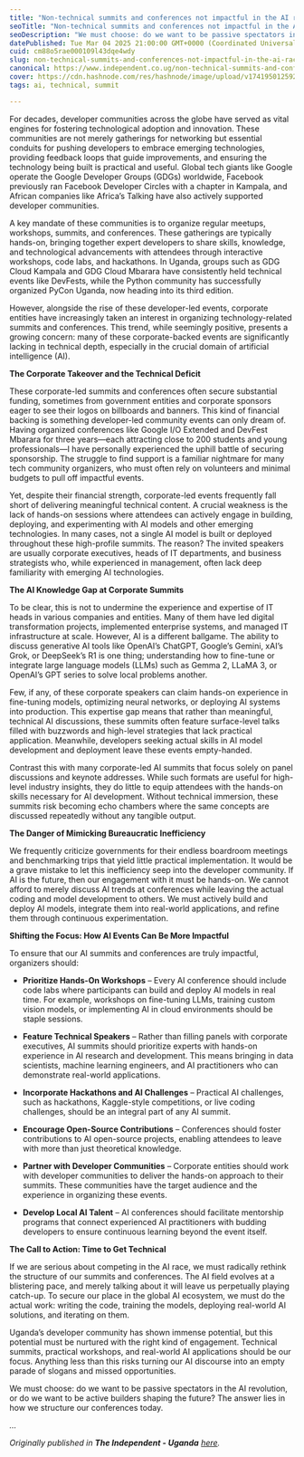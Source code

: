 ```yaml
---
title: "Non-technical summits and conferences not impactful in the AI race"
seoTitle: "Non-technical summits and conferences not impactful in the AI race"
seoDescription: "We must choose: do we want to be passive spectators in the AI revolution, or do we want to be active builders shaping the future?"
datePublished: Tue Mar 04 2025 21:00:00 GMT+0000 (Coordinated Universal Time)
cuid: cm88o5rae000109l43dqe4wdy
slug: non-technical-summits-and-conferences-not-impactful-in-the-ai-race
canonical: https://www.independent.co.ug/non-technical-summits-and-conferences-not-impactful-in-the-ai-race/
cover: https://cdn.hashnode.com/res/hashnode/image/upload/v1741950125921/ba637f86-58b3-4046-8fc3-ab17215f1a53.jpeg
tags: ai, technical, summit

---
```


For decades, developer communities across the globe have served as vital engines for fostering technological adoption and innovation. These communities are not merely gatherings for networking but essential conduits for pushing developers to embrace emerging technologies, providing feedback loops that guide improvements, and ensuring the technology being built is practical and useful. Global tech giants like Google operate the Google Developer Groups (GDGs) worldwide, Facebook previously ran Facebook Developer Circles with a chapter in Kampala, and African companies like Africa’s Talking have also actively supported developer communities.

A key mandate of these communities is to organize regular meetups, workshops, summits, and conferences. These gatherings are typically hands-on, bringing together expert developers to share skills, knowledge, and technological advancements with attendees through interactive workshops, code labs, and hackathons. In Uganda, groups such as GDG Cloud Kampala and GDG Cloud Mbarara have consistently held technical events like DevFests, while the Python community has successfully organized PyCon Uganda, now heading into its third edition.

However, alongside the rise of these developer-led events, corporate entities have increasingly taken an interest in organizing technology-related summits and conferences. This trend, while seemingly positive, presents a growing concern: many of these corporate-backed events are significantly lacking in technical depth, especially in the crucial domain of artificial intelligence (AI).

**The Corporate Takeover and the Technical Deficit**

These corporate-led summits and conferences often secure substantial funding, sometimes from government entities and corporate sponsors eager to see their logos on billboards and banners. This kind of financial backing is something developer-led community events can only dream of. Having organized conferences like Google I/O Extended and DevFest Mbarara for three years—each attracting close to 200 students and young professionals—I have personally experienced the uphill battle of securing sponsorship. The struggle to find support is a familiar nightmare for many tech community organizers, who must often rely on volunteers and minimal budgets to pull off impactful events.

Yet, despite their financial strength, corporate-led events frequently fall short of delivering meaningful technical content. A crucial weakness is the lack of hands-on sessions where attendees can actively engage in building, deploying, and experimenting with AI models and other emerging technologies. In many cases, not a single AI model is built or deployed throughout these high-profile summits. The reason? The invited speakers are usually corporate executives, heads of IT departments, and business strategists who, while experienced in management, often lack deep familiarity with emerging AI technologies.

**The AI Knowledge Gap at Corporate Summits**

To be clear, this is not to undermine the experience and expertise of IT heads in various companies and entities. Many of them have led digital transformation projects, implemented enterprise systems, and managed IT infrastructure at scale. However, AI is a different ballgame. The ability to discuss generative AI tools like OpenAI’s ChatGPT, Google’s Gemini, xAI’s Grok, or DeepSeek’s R1 is one thing; understanding how to fine-tune or integrate large language models (LLMs) such as Gemma 2, LLaMA 3, or OpenAI’s GPT series to solve local problems another.

Few, if any, of these corporate speakers can claim hands-on experience in fine-tuning models, optimizing neural networks, or deploying AI systems into production. This expertise gap means that rather than meaningful, technical AI discussions, these summits often feature surface-level talks filled with buzzwords and high-level strategies that lack practical application. Meanwhile, developers seeking actual skills in AI model development and deployment leave these events empty-handed.

Contrast this with many corporate-led AI summits that focus solely on panel discussions and keynote addresses. While such formats are useful for high-level industry insights, they do little to equip attendees with the hands-on skills necessary for AI development. Without technical immersion, these summits risk becoming echo chambers where the same concepts are discussed repeatedly without any tangible output.

**The Danger of Mimicking Bureaucratic Inefficiency**

We frequently criticize governments for their endless boardroom meetings and benchmarking trips that yield little practical implementation. It would be a grave mistake to let this inefficiency seep into the developer community. If AI is the future, then our engagement with it must be hands-on. We cannot afford to merely discuss AI trends at conferences while leaving the actual coding and model development to others. We must actively build and deploy AI models, integrate them into real-world applications, and refine them through continuous experimentation.

**Shifting the Focus: How AI Events Can Be More Impactful**

To ensure that our AI summits and conferences are truly impactful, organizers should:

* **Prioritize Hands-On Workshops** – Every AI conference should include code labs where participants can build and deploy AI models in real time. For example, workshops on fine-tuning LLMs, training custom vision models, or implementing AI in cloud environments should be staple sessions.
    
* **Feature Technical Speakers** – Rather than filling panels with corporate executives, AI summits should prioritize experts with hands-on experience in AI research and development. This means bringing in data scientists, machine learning engineers, and AI practitioners who can demonstrate real-world applications.
    
* **Incorporate Hackathons and AI Challenges** – Practical AI challenges, such as hackathons, Kaggle-style competitions, or live coding challenges, should be an integral part of any AI summit.
    
* **Encourage Open-Source Contributions** – Conferences should foster contributions to AI open-source projects, enabling attendees to leave with more than just theoretical knowledge.
    
* **Partner with Developer Communities** – Corporate entities should work with developer communities to deliver the hands-on approach to their summits. These communities have the target audience and the experience in organizing these events.
    
* **Develop Local AI Talent** – AI conferences should facilitate mentorship programs that connect experienced AI practitioners with budding developers to ensure continuous learning beyond the event itself.
    

**The Call to Action: Time to Get Technical**

If we are serious about competing in the AI race, we must radically rethink the structure of our summits and conferences. The AI field evolves at a blistering pace, and merely talking about it will leave us perpetually playing catch-up. To secure our place in the global AI ecosystem, we must do the actual work: writing the code, training the models, deploying real-world AI solutions, and iterating on them.

Uganda’s developer community has shown immense potential, but this potential must be nurtured with the right kind of engagement. Technical summits, practical workshops, and real-world AI applications should be our focus. Anything less than this risks turning our AI discourse into an empty parade of slogans and missed opportunities.

We must choose: do we want to be passive spectators in the AI revolution, or do we want to be active builders shaping the future? The answer lies in how we structure our conferences today.

*…*

*Originally published in* ***The Independent - Uganda*** [*here*](https://www.independent.co.ug/non-technical-summits-and-conferences-not-impactful-in-the-ai-race/)*.*